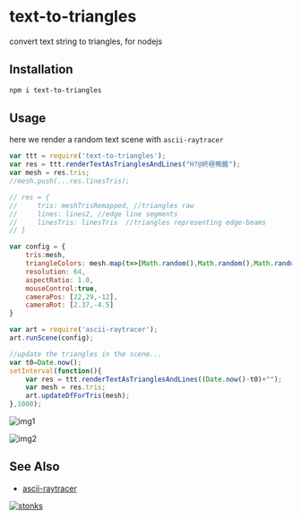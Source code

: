 # text-to-triangles

convert text string to triangles, for nodejs

## Installation

```sh
npm i text-to-triangles
```

## Usage 

here we render a random text scene with `ascii-raytracer`

```javascript
var ttt = require('text-to-triangles');
var res = ttt.renderTextAsTrianglesAndLines("H?@終極鴨醬");
var mesh = res.tris;
//mesh.push(...res.linesTris);

// res = {
//     tris: meshTrisRemapped, //triangles raw
//     lines: lines2, //edge line segments
//     linesTris: linesTris  //triangles representing edge-beams
// }

var config = {
    tris:mesh,
    triangleColors: mesh.map(t=>[Math.random(),Math.random(),Math.random()]),
    resolution: 64,
    aspectRatio: 1.0,
    mouseControl:true,
    cameraPos: [22,29,-12],
    cameraRot: [2.37,-4.5]
}

var art = require('ascii-raytracer');
art.runScene(config);

//update the triangles in the scene...
var t0=Date.now();
setInterval(function(){
    var res = ttt.renderTextAsTrianglesAndLines((Date.now()-t0)+"");
    var mesh = res.tris;
    art.updateDfForTris(mesh);
},1000);
```
![img1](https://i.imgur.com/3fFd5Kv.png)

![img2](https://i.imgur.com/aEOHh9O.png)

## See Also

- [ascii-raytracer](https://www.npmjs.com/package/ascii-raytracer) 



[![stonks](https://i.imgur.com/UpDxbfe.png)](https://www.npmjs.com/~stonkpunk)



